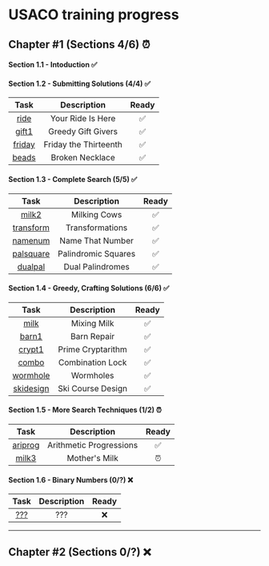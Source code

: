 
# USACO training progress


## Chapter #1 (Sections 4/6) ⏰

#### Section 1.1 - Intoduction ✅

#### Section 1.2 - Submitting Solutions (4/4) ✅
Task | Description | Ready
:---:|:-----------:|:----:
[ride](https://github.com/MrSago/Olymp-Base/tree/main/Usaco-Tasks/Chapter%201/Section%201.2/ride) | Your Ride Is Here | ✅
[gift1](https://github.com/MrSago/Olymp-Base/tree/main/Usaco-Tasks/Chapter%201/Section%201.2/gift1) | Greedy Gift Givers | ✅
[friday](https://github.com/MrSago/Olymp-Base/tree/main/Usaco-Tasks/Chapter%201/Section%201.2/friday) | Friday the Thirteenth | ✅
[beads](https://github.com/MrSago/Olymp-Base/tree/main/Usaco-Tasks/Chapter%201/Section%201.2/beads) | Broken Necklace | ✅

#### Section 1.3 - Complete Search (5/5) ✅
Task | Description | Ready
:---:|:-----------:|:----:
[milk2](https://github.com/MrSago/Olymp-Base/tree/main/Usaco-Tasks/Chapter%201/Section%201.3/milk2) | Milking Cows | ✅
[transform](https://github.com/MrSago/Olymp-Base/tree/main/Usaco-Tasks/Chapter%201/Section%201.3/transform) | Transformations | ✅
[namenum](https://github.com/MrSago/Olymp-Base/tree/main/Usaco-Tasks/Chapter%201/Section%201.3/namenum) | Name That Number | ✅
[palsquare](https://github.com/MrSago/Olymp-Base/tree/main/Usaco-Tasks/Chapter%201/Section%201.3/palsquare) | Palindromic Squares | ✅
[dualpal](https://github.com/MrSago/Olymp-Base/tree/main/Usaco-Tasks/Chapter%201/Section%201.3/dualpal) | Dual Palindromes | ✅

#### Section 1.4 - Greedy, Crafting Solutions (6/6) ✅
Task | Description | Ready
:---:|:-----------:|:----:
[milk](https://github.com/MrSago/Olymp-Base/tree/main/Usaco-Tasks/Chapter%201/Section%201.4/milk) | Mixing Milk | ✅
[barn1](https://github.com/MrSago/Olymp-Base/tree/main/Usaco-Tasks/Chapter%201/Section%201.4/barn1) | Barn Repair | ✅
[crypt1](https://github.com/MrSago/Olymp-Base/tree/main/Usaco-Tasks/Chapter%201/Section%201.4/crypt1) | Prime Cryptarithm | ✅
[combo](https://github.com/MrSago/Olymp-Base/tree/main/Usaco-Tasks/Chapter%201/Section%201.4/combo) | Combination Lock | ✅
[wormhole](https://github.com/MrSago/Olymp-Base/tree/main/Usaco-Tasks/Chapter%201/Section%201.4/wormhole) | Wormholes | ✅
[skidesign](https://github.com/MrSago/Olymp-Base/tree/main/Usaco-Tasks/Chapter%201/Section%201.4/skidesign) | Ski Course Design | ✅

#### Section 1.5 - More Search Techniques (1/2) ⏰
Task | Description | Ready
:---:|:-----------:|:----:
[ariprog](https://github.com/MrSago/Olymp-Base/tree/main/Usaco-Tasks/Chapter%201/Section%201.5/ariprog) | Arithmetic Progressions | ✅
[milk3](https://github.com/MrSago/Olymp-Base/tree/main/Usaco-Tasks/Chapter%201/Section%201.5/milk3) | Mother's Milk | ⏰

#### Section 1.6 - Binary Numbers (0/?) ❌
Task | Description | Ready
:---:|:-----------:|:----:
[???](https://www.google.com/) | ??? | ❌

***

## Chapter #2 (Sections 0/?) ❌

